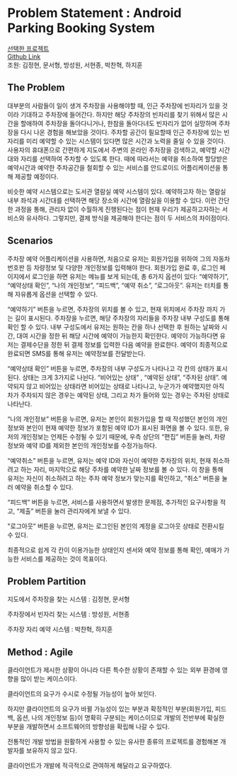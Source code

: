 # Problem Statement : Android Parking Booking System  
[선택한 프로젝트](https://nevonprojects.com/android-based-parking-booking-system/)  
[Github Link](https://github.com/ch33233/SWE-Parking_Booking)  
조원: 김정현, 문서형, 방성원, 서현종, 박찬혁, 하지훈


## The Problem

대부분의 사람들이 일이 생겨 주차장을 사용해야할 때, 인근 주차장에 빈자리가 있을 것이라 기대하고 주차장에 들어간다. 하지만 해당 주차장의 빈자리를 찾기 위해서 많은 시간을 할애하여 주차장을 돌아다니거나, 한참을 돌아다녀도 빈자리가 없어 실망하며 주차장을 다시 나온 경험을 해보았을 것이다. 주차할 공간이 필요할때 인근 주차장에 있는 빈자리를 미리 예약할 수 있는 시스템이 있다면 많은 시간과 노력을 줄일 수 있을 것이다. 사용자의 휴대폰으로 간편하게 지도에서 주변의 온라인 주차장을 검색하고, 예약할 시간대와 자리를 선택하여 주차할 수 있도록 한다. 때에 따라서는 예약을 취소하여 할당받은 예약시간과 예약한 주차공간을 철회할 수 있는 서비스를 안드로이드 어플리케이션을 통해 제공할 예정이다.

비슷한 예약 시스템으로는 도서관 열람실 예약 시스템이 있다. 예약하고자 하는 열람실 내부 좌석과 시간대를 선택하면 해당 장소와 시간에 열람실을 이용할 수 있다. 이런 간단한 과정을 통해, 관리자 없이 수월하게 진행된다는 점이 현재 우리가 제공하고자하는 서비스와 유사하다. 그렇지만, 결제 방식을 제공해야 한다는 점이 두 서비스의 차이점이다.



## Scenarios

주차장 예약 어플리케이션을 사용하면, 처음으로 유저는 회원가입을 위하여 그의 자동차 번호판 등 차량정보 및 다양한 개인정보를 입력해야 한다. 회원가입 완료 후, 로그인 페이지에서 로그인을 하면 유저는 메뉴를 보게 되는데, 총 6가지 옵션이 있다: “예약하기”, “예약상태 확인”, “나의 개인정보”, “피드백”, “예약 취소”, “로그아웃”. 유저는 터치를 통해 자유롭게 옵션을 선택할 수 있다. 

“예약하기” 버튼을 누르면, 주차장의 위치를 볼 수 있고, 현재 위치에서 주차장 까지 가는 길이 표시된다. 주차장을 누르면, 해당 주차장의 자리들을 주차장 내부 구성도를 통해 확인 할 수 있다. 내부 구성도에서 유저는 원하는 칸을 하나 선택한 후 원하는 날짜와 시간, 대여 시간을 정한 뒤 해당 시간에 예약이 가능한지 확인한다. 예약이 가능하다면 유저는 결제수단을 정한 뒤 결제 정보를 입력한 다음 예약을 완료한다. 예약이 최종적으로 완료되면 SMS를 통해 유저는 예약정보를 전달받는다. 

“예약상태 확인” 버튼을 누르면, 주차장의 내부 구성도가 나타나고 각 칸의 상태가 표시된다. 상태는 크게 3가지로 나뉜다. “비어있는 상태” , “예약된 상태”,  “주차된 상태”. 예약되지 않고 비어있는 상태라면 비어있는 상태로 나타나고, 누군가가 예약했지만 아직 차가 주차되지 않은 경우는 예약된 상태, 그리고 차가 들어와 있는 경우는 주차된 상태로 나타난다.

“나의 개인정보” 버튼을 누르면, 유저는 본인이 회원가입을 할 때 작성했던 본인의 개인정보와 본인이 현재 예약한 정보가 포함된 예약 ID가 표시된 화면을 볼 수 있다. 또한, 유저의 개인정보는 언제든 수정될 수 있기 때문에, 우측 상단의 “편집” 버튼을 눌러, 차량정보와 예약 ID를 제외한 본인의 개인정보를 수정가능하다.

“예약취소” 버튼을 누르면, 유저는 예약 ID와 자신이 예약한 주차장의 위치, 현재 취소하려고 하는 자리, 마지막으로 해당 주차를 예약한 날짜 정보를 볼 수 있다. 이 창을 통해 유저는 자신이 취소하려고 하는 주차 예약 정보가 맞는지를 확인하고, “취소” 버튼을 눌러 예약을 취소할 수 있다.

“피드백” 버튼을 누르면, 서비스를 사용하면서 발생한 문제점, 추가적인 요구사항을 적고, “제출” 버튼을 눌러 관리자에게 보낼 수 있다.

"로그아웃” 버튼을 누르면, 유저는 로그인된 본인의 계정을 로그아웃 상태로 전환시킬 수 있다. 

최종적으로 쉽게 각 칸이 이용가능한 상태인지 센서와 예약 정보를 통해 확인, 예매가 가능한 서비스를 제공하는 것이 목표이다. 


## Problem Partition

지도에서 주차장을 찾는 시스템
: 김정현, 문서형

주차장에서 빈자리 찾는 시스템
: 방성원, 서현종 

주차장 자리 예약 시스템
: 박찬혁, 하지훈

## Method : Agile

클라이언트가 제시한 상황이 아니라 다른 특수한 상황이 존재할 수 있는 외부 환경에 영향을 많이 받는 케이스이다.

클라이언트의 요구가 수시로 수정될 가능성이 높아 보인다.

하지만 클라이언트의 요구가 바뀔 가능성이 있는 부분과 확정적인 부분(회원가입, 피드백, 옵션, 나의 개인정보 등)이 명확히 구분되는 케이스이므로 개발의 전반부에 확실한 부분을 개발하면서 소프트웨어의 방향성을 확립해 나갈 수 있다.

 전통적인 개발 방법을 원활하게 사용할 수 있는 유사한 종류의 프로젝트를 경험해본 개발자를 보유하지 않고 있다.

클라이언트가 개발에 적극적으로 관여하게 해달라고 요구하였다.

